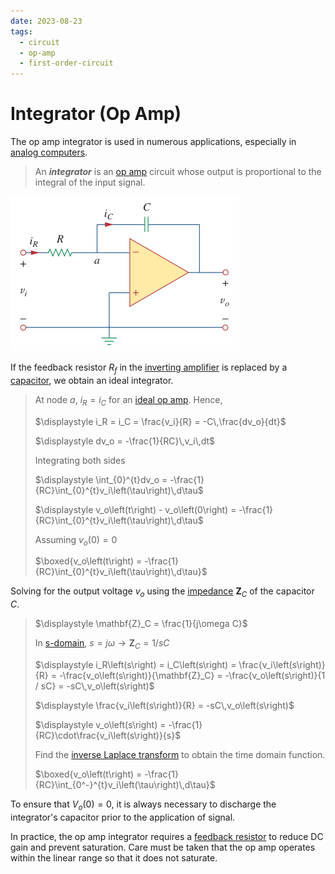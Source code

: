 ```yaml
---
date: 2023-08-23
tags:
  - circuit
  - op-amp
  - first-order-circuit
---
```


# Integrator (Op Amp)

The op amp integrator is used in numerous applications, especially in [analog computers](594a71cd.md).

> An ***integrator*** is an [op amp](bd63e87b.md) circuit whose output is proportional to the integral of the input signal.

![](./media/op-amp-integrator.png)

If the feedback resistor $R_f$ in the [inverting amplifier](d6dfa54d.md) is replaced by a [capacitor](48507115.md), we obtain an ideal integrator.

> At node $a$, $i_R = i_C$ for an [ideal op amp](fc89a5a0.md). Hence,
>
> $\displaystyle i_R = i_C = \frac{v_i}{R} = -C\,\frac{dv_o}{dt}$
>
> $\displaystyle dv_o = -\frac{1}{RC}\,v_i\,dt$
>
> Integrating both sides
>
> $\displaystyle \int_{0}^{t}dv_o = -\frac{1}{RC}\int_{0}^{t}v_i\left(\tau\right)\,d\tau$
>
> $\displaystyle v_o\left(t\right) - v_o\left(0\right) = -\frac{1}{RC}\int_{0}^{t}v_i\left(\tau\right)\,d\tau$
>
> Assuming $v_o\left(0\right) = 0$
>
> $\boxed{v_o\left(t\right) = -\frac{1}{RC}\int_{0}^{t}v_i\left(\tau\right)\,d\tau}$

Solving for the output voltage $v_o$ using the [impedance](45a5fbef.md) $\mathbf{Z}_C$ of the capacitor $C$.

> $\displaystyle \mathbf{Z}_C = \frac{1}{j\omega C}$
>
> In [s-domain](b2aaf243.md), $\displaystyle s = j\omega \to \mathbf{Z}_C = 1 / sC$
>
> $\displaystyle i_R\left(s\right) = i_C\left(s\right) = \frac{v_i\left(s\right)}{R} = -\frac{v_o\left(s\right)}{\mathbf{Z}_C} = -\frac{v_o\left(s\right)}{1 / sC} = -sC\,v_o\left(s\right)$
>
> $\displaystyle \frac{v_i\left(s\right)}{R} = -sC\,v_o\left(s\right)$
>
> $\displaystyle v_o\left(s\right) = -\frac{1}{RC}\cdot\frac{v_i\left(s\right)}{s}$
>
> Find the [inverse Laplace transform](c9a77663.md) to obtain the time domain function.
>
> $\boxed{v_o\left(t\right) = -\frac{1}{RC}\int_{0^-}^{t}v_i\left(\tau\right)\,d\tau}$

To ensure that $V_o\left(0\right) = 0$, it is always necessary to discharge the integrator's capacitor prior to the application of signal.

In practice, the op amp integrator requires a [feedback resistor](6e0eb346.md) to reduce DC gain and prevent saturation. Care must be taken that the op amp operates within the linear range so that it does not saturate.
